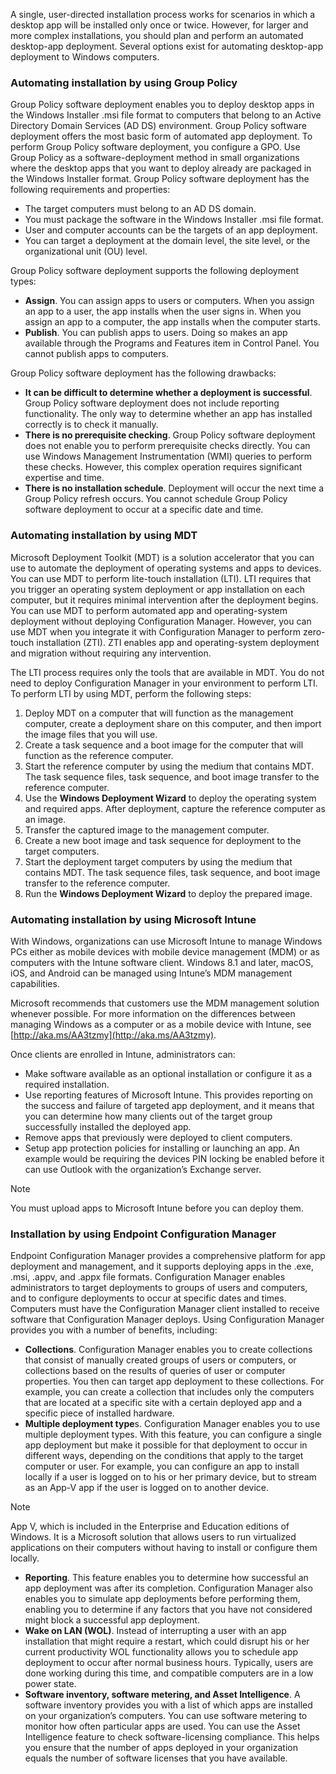 A single, user-directed installation process works for scenarios in which a desktop app will be installed only once or twice. However, for larger and more complex installations, you should plan and perform an automated desktop-app deployment. Several options exist for automating desktop-app deployment to Windows computers.

### Automating installation by using Group Policy

Group Policy software deployment enables you to deploy desktop apps in the Windows Installer .msi file format to computers that belong to an Active Directory Domain Services (AD DS) environment. Group Policy software deployment offers the most basic form of automated app deployment. To perform Group Policy software deployment, you configure a GPO. Use Group Policy as a software-deployment method in small organizations where the desktop apps that you want to deploy already are packaged in the Windows Installer format. Group Policy software deployment has the following requirements and properties:

 -  The target computers must belong to an AD DS domain.
 -  You must package the software in the Windows Installer .msi file format.
 -  User and computer accounts can be the targets of an app deployment.
 -  You can target a deployment at the domain level, the site level, or the organizational unit (OU) level.

Group Policy software deployment supports the following deployment types:

 -  **Assign**. You can assign apps to users or computers. When you assign an app to a user, the app installs when the user signs in. When you assign an app to a computer, the app installs when the computer starts.
 -  **Publish**. You can publish apps to users. Doing so makes an app available through the Programs and Features item in Control Panel. You cannot publish apps to computers.

Group Policy software deployment has the following drawbacks:

 -  **It can be difficult to determine whether a deployment is successful**. Group Policy software deployment does not include reporting functionality. The only way to determine whether an app has installed correctly is to check it manually.
 -  **There is no prerequisite checking**. Group Policy software deployment does not enable you to perform prerequisite checks directly. You can use Windows Management Instrumentation (WMI) queries to perform these checks. However, this complex operation requires significant expertise and time.
 -  **There is no installation schedule**. Deployment will occur the next time a Group Policy refresh occurs. You cannot schedule Group Policy software deployment to occur at a specific date and time.

### Automating installation by using MDT

Microsoft Deployment Toolkit (MDT) is a solution accelerator that you can use to automate the deployment of operating systems and apps to devices. You can use MDT to perform lite-touch installation (LTI). LTI requires that you trigger an operating system deployment or app installation on each computer, but it requires minimal intervention after the deployment begins. You can use MDT to perform automated app and operating-system deployment without deploying Configuration Manager. However, you can use MDT when you integrate it with Configuration Manager to perform zero-touch installation (ZTI). ZTI enables app and operating-system deployment and migration without requiring any intervention.

The LTI process requires only the tools that are available in MDT. You do not need to deploy Configuration Manager in your environment to perform LTI. To perform LTI by using MDT, perform the following steps:

1.  Deploy MDT on a computer that will function as the management computer, create a deployment share on this computer, and then import the image files that you will use.
2.  Create a task sequence and a boot image for the computer that will function as the reference computer.
3.  Start the reference computer by using the medium that contains MDT. The task sequence files, task sequence, and boot image transfer to the reference computer.
4.  Use the **Windows Deployment Wizard** to deploy the operating system and required apps. After deployment, capture the reference computer as an image.
5.  Transfer the captured image to the management computer.
6.  Create a new boot image and task sequence for deployment to the target computers.
7.  Start the deployment target computers by using the medium that contains MDT. The task sequence files, task sequence, and boot image transfer to the reference computer.
8.  Run the **Windows Deployment Wizard** to deploy the prepared image.

### Automating installation by using Microsoft Intune

With Windows, organizations can use Microsoft Intune to manage Windows PCs either as mobile devices with mobile device management (MDM) or as computers with the Intune software client. Windows 8.1 and later, macOS, iOS, and Android can be managed using Intune’s MDM management capabilities.

Microsoft recommends that customers use the MDM management solution whenever possible. For more information on the differences between managing Windows as a computer or as a mobile device with Intune, see [http://aka.ms/AA3tzmy](http://aka.ms/AA3tzmy).

Once clients are enrolled in Intune, administrators can:

 -  Make software available as an optional installation or configure it as a required installation.
 -  Use reporting features of Microsoft Intune. This provides reporting on the success and failure of targeted app deployment, and it means that you can determine how many clients out of the target group successfully installed the deployed app.
 -  Remove apps that previously were deployed to client computers.
 -  Setup app protection policies for installing or launching an app. An example would be requiring the devices PIN locking be enabled before it can use Outlook with the organization’s Exchange server.

> [!NOTE]
> You must upload apps to Microsoft Intune before you can deploy them.

### Installation by using Endpoint Configuration Manager

Endpoint Configuration Manager provides a comprehensive platform for app deployment and management, and it supports deploying apps in the .exe, .msi, .appv, and .appx file formats. Configuration Manager enables administrators to target deployments to groups of users and computers, and to configure deployments to occur at specific dates and times. Computers must have the Configuration Manager client installed to receive software that Configuration Manager deploys. Using Configuration Manager provides you with a number of benefits, including:

 -  **Collections**. Configuration Manager enables you to create collections that consist of manually created groups of users or computers, or collections based on the results of queries of user or computer properties. You then can target app deployment to these collections. For example, you can create a collection that includes only the computers that are located at a specific site with a certain deployed app and a specific piece of installed hardware.
 -  **Multiple deployment type**s. Configuration Manager enables you to use multiple deployment types. With this feature, you can configure a single app deployment but make it possible for that deployment to occur in different ways, depending on the conditions that apply to the target computer or user. For example, you can configure an app to install locally if a user is logged on to his or her primary device, but to stream as an App-V app if the user is logged on to another device.

> [!NOTE]
> App V, which is included in the Enterprise and Education editions of Windows. It is a Microsoft solution that allows users to run virtualized applications on their computers without having to install or configure them locally.

 -  **Reporting**. This feature enables you to determine how successful an app deployment was after its completion. Configuration Manager also enables you to simulate app deployments before performing them, enabling you to determine if any factors that you have not considered might block a successful app deployment.
 -  **Wake on LAN (WOL)**. Instead of interrupting a user with an app installation that might require a restart, which could disrupt his or her current productivity WOL functionality allows you to schedule app deployment to occur after normal business hours. Typically, users are done working during this time, and compatible computers are in a low power state.
 -  **Software inventory, software metering, and Asset Intelligence**. A software inventory provides you with a list of which apps are installed on your organization’s computers. You can use software metering to monitor how often particular apps are used. You can use the Asset Intelligence feature to check software-licensing compliance. This helps you ensure that the number of apps deployed in your organization equals the number of software licenses that you have available.
